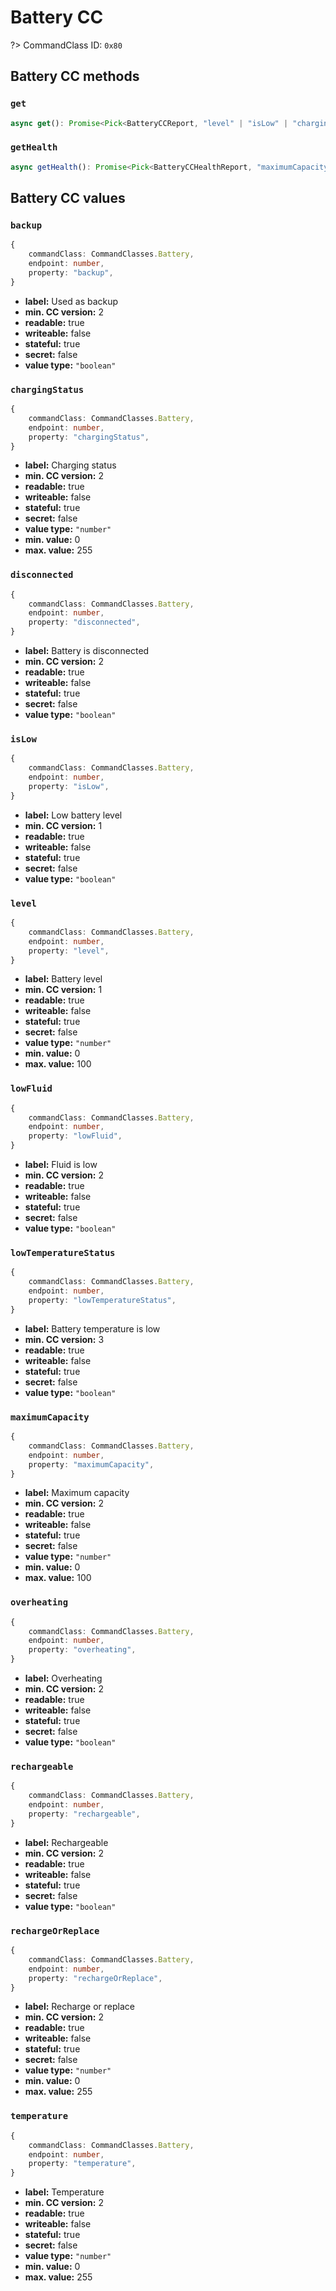 # Battery CC

?> CommandClass ID: `0x80`

## Battery CC methods

### `get`

```ts
async get(): Promise<Pick<BatteryCCReport, "level" | "isLow" | "chargingStatus" | "rechargeable" | "backup" | "overheating" | "lowFluid" | "rechargeOrReplace" | "lowTemperatureStatus" | "disconnected"> | undefined>;
```

### `getHealth`

```ts
async getHealth(): Promise<Pick<BatteryCCHealthReport, "maximumCapacity" | "temperature"> | undefined>;
```

## Battery CC values

### `backup`

```ts
{
	commandClass: CommandClasses.Battery,
	endpoint: number,
	property: "backup",
}
```

-   **label:** Used as backup
-   **min. CC version:** 2
-   **readable:** true
-   **writeable:** false
-   **stateful:** true
-   **secret:** false
-   **value type:** `"boolean"`

### `chargingStatus`

```ts
{
	commandClass: CommandClasses.Battery,
	endpoint: number,
	property: "chargingStatus",
}
```

-   **label:** Charging status
-   **min. CC version:** 2
-   **readable:** true
-   **writeable:** false
-   **stateful:** true
-   **secret:** false
-   **value type:** `"number"`
-   **min. value:** 0
-   **max. value:** 255

### `disconnected`

```ts
{
	commandClass: CommandClasses.Battery,
	endpoint: number,
	property: "disconnected",
}
```

-   **label:** Battery is disconnected
-   **min. CC version:** 2
-   **readable:** true
-   **writeable:** false
-   **stateful:** true
-   **secret:** false
-   **value type:** `"boolean"`

### `isLow`

```ts
{
	commandClass: CommandClasses.Battery,
	endpoint: number,
	property: "isLow",
}
```

-   **label:** Low battery level
-   **min. CC version:** 1
-   **readable:** true
-   **writeable:** false
-   **stateful:** true
-   **secret:** false
-   **value type:** `"boolean"`

### `level`

```ts
{
	commandClass: CommandClasses.Battery,
	endpoint: number,
	property: "level",
}
```

-   **label:** Battery level
-   **min. CC version:** 1
-   **readable:** true
-   **writeable:** false
-   **stateful:** true
-   **secret:** false
-   **value type:** `"number"`
-   **min. value:** 0
-   **max. value:** 100

### `lowFluid`

```ts
{
	commandClass: CommandClasses.Battery,
	endpoint: number,
	property: "lowFluid",
}
```

-   **label:** Fluid is low
-   **min. CC version:** 2
-   **readable:** true
-   **writeable:** false
-   **stateful:** true
-   **secret:** false
-   **value type:** `"boolean"`

### `lowTemperatureStatus`

```ts
{
	commandClass: CommandClasses.Battery,
	endpoint: number,
	property: "lowTemperatureStatus",
}
```

-   **label:** Battery temperature is low
-   **min. CC version:** 3
-   **readable:** true
-   **writeable:** false
-   **stateful:** true
-   **secret:** false
-   **value type:** `"boolean"`

### `maximumCapacity`

```ts
{
	commandClass: CommandClasses.Battery,
	endpoint: number,
	property: "maximumCapacity",
}
```

-   **label:** Maximum capacity
-   **min. CC version:** 2
-   **readable:** true
-   **writeable:** false
-   **stateful:** true
-   **secret:** false
-   **value type:** `"number"`
-   **min. value:** 0
-   **max. value:** 100

### `overheating`

```ts
{
	commandClass: CommandClasses.Battery,
	endpoint: number,
	property: "overheating",
}
```

-   **label:** Overheating
-   **min. CC version:** 2
-   **readable:** true
-   **writeable:** false
-   **stateful:** true
-   **secret:** false
-   **value type:** `"boolean"`

### `rechargeable`

```ts
{
	commandClass: CommandClasses.Battery,
	endpoint: number,
	property: "rechargeable",
}
```

-   **label:** Rechargeable
-   **min. CC version:** 2
-   **readable:** true
-   **writeable:** false
-   **stateful:** true
-   **secret:** false
-   **value type:** `"boolean"`

### `rechargeOrReplace`

```ts
{
	commandClass: CommandClasses.Battery,
	endpoint: number,
	property: "rechargeOrReplace",
}
```

-   **label:** Recharge or replace
-   **min. CC version:** 2
-   **readable:** true
-   **writeable:** false
-   **stateful:** true
-   **secret:** false
-   **value type:** `"number"`
-   **min. value:** 0
-   **max. value:** 255

### `temperature`

```ts
{
	commandClass: CommandClasses.Battery,
	endpoint: number,
	property: "temperature",
}
```

-   **label:** Temperature
-   **min. CC version:** 2
-   **readable:** true
-   **writeable:** false
-   **stateful:** true
-   **secret:** false
-   **value type:** `"number"`
-   **min. value:** 0
-   **max. value:** 255
